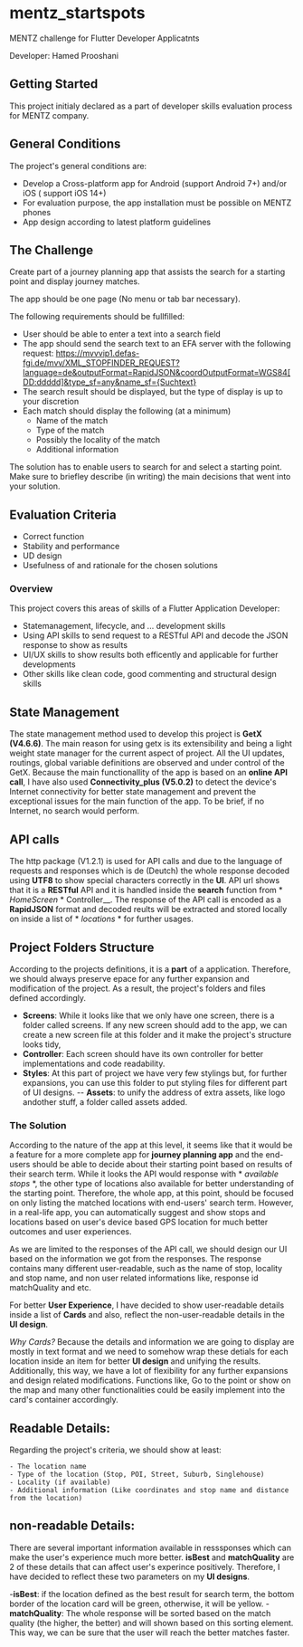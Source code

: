 # mentz_startspots

MENTZ challenge for Flutter Developer Applicatnts

Developer: Hamed Prooshani

## Getting Started

This project initialy declared as a part of developer skills evaluation process for MENTZ company.


## General Conditions

The project's general conditions are:

- Develop a Cross-platform app for Android (support Android 7+) and/or iOS ( support iOS 14+)
- For evaluation purpose, the app installation must be possible on MENTZ phones
- App design according to latest platform guidelines


## The Challenge

Create part of a journey planning app that assists the search for a starting point and display journey matches.

The app should be one page (No menu or tab bar necessary).

The following requirements should be fullfilled:

- User should be able to enter a text into a search field
- The app should send the search text to an EFA server with the following request:
    https://mvvvip1.defas-fgi.de/mvv/XML_STOPFINDER_REQUEST?language=de&outputFormat=RapidJSON&coordOutputFormat=WGS84[DD:ddddd]&type_sf=any&name_sf={Suchtext}
- The search result should be displayed, but the type of display is up to your discretion
- Each match should display the following (at a minimum)
    * Name of the match
    * Type of the match
    * Possibly the locality of the match
    * Additional information

The solution has to enable users to search for and select a starting point.
Make sure to briefley describe (in writing) the main decisions that went into your solution.


## Evaluation Criteria

- Correct function
- Stability and performance
- UD design
- Usefulness of and rationale for the chosen solutions


### Overview

This project covers this areas of skills of a Flutter Application Developer:

- Statemanagement, lifecycle, and ... development skills
- Using API skills to send request to a RESTful API and decode the JSON response to show as results
- UI/UX skills to show results both efficently and applicable for further developments
- Other skills like clean code, good commenting and structural design skills


## State Management

The state management method used to develop this project is **GetX (V4.6.6)**.
The main reason for using getx is its extensibility and being a light weight state manager for the current aspect of project.
All the UI updates, routings, global variable definitions are observed and under control of the GetX.
Because the main functionallity of the app is based on an **online API call**, I have also used **Connectivity_plus (V5.0.2)** to detect the device's Internet connectivity for better state management and prevent the exceptional issues for the main function of the app. To be brief, if no Internet, no search would perform.

## API calls

The http package (V1.2.1) is used for API calls and due to the language of requests and responses which is de (Deutch) the whole response decoded using **UTF8** to show special characters correctly in the **UI**.
API url shows that it is a **RESTful** API and it is handled inside the **search** function from * *HomeScreen* * Controller__.
The response of the API call is encoded as a **RapidJSON** format and decoded reults will be extracted and stored locally on inside a list of * *locations* * for further usages.

## Project Folders Structure

According to the projects definitions, it is a **part** of a application. Therefore, we should always preserve epace for any further expansion and modification of the project.
As a result, the project's folders and files defined accordingly.
- **Screens**: While it looks like that we only have one screen, there is a folder called screens. If any new screen should add to the app, we can create a new screen file at this folder and it make the project's structure looks tidy,
- **Controller**: Each screen should have its own controller for better implementations and code readability.
- **Styles**: At this part of project we have very few stylings but, for further expansions, you can use this folder to put styling files for different part of UI designs.
-- **Assets**: to unify the address of extra assets, like logo andother stuff, a folder called assets added.

### The Solution

According to the nature of the app at this level, it seems like that it would be a feature for a more complete app for **journey planning app** and the end-users should be able to decide about their starting point based on results of their search term. 
While it looks the API would response with * *available stops* *, the other type of locations also available for better understanding of the starting point. Therefore, the whole app, at this point, should be focused on only listing the matched locations with end-users' search term. However, in a real-life app, you can automatically suggest and show stops and locations based on user's device based GPS location for much better outcomes and user experiences.

As we are limited to the responses of the API call, we should design our UI based on the information we got from the responses.
The response contains many different user-readable, such as the name of stop, locality and stop name, and non user related informations like, response id matchQuality and etc.

For better **User Experience**, I have decided to show user-readable details inside a list of **Cards** and also, reflect the non-user-readable details in the **UI design**.

*Why Cards?* Because the details and information we are going to display are mostly in text format and we need to somehow wrap these detials for each location inside an item for better **UI design** and unifying the results.
Additionally, this way, we have a lot of flexibility for any further expansions and design related modifications.
Functions like, Go to the point or show on the map and many other functionalities could be easily implement into the card's container accordingly.


## Readable Details:

Regarding the project's criteria, we should show at least:
 
    - The location name
    - Type of the location (Stop, POI, Street, Suburb, Singlehouse)
    - Locality (if available)
    - Additional information (Like coordinates and stop name and distance from the location)

## non-readable Details:

There are several important information available in resssponses which can make the user's experience much more better. 
**isBest** and **matchQuality** are 2 of these details that can affect user's experince positively. Therefore, I have decided to reflect these two parameters on my **UI designs**.

 -**isBest**: if the location defined as the best result for search term, the bottom border of the location card will be green, otherwise, it will be yellow.
 -**matchQuality**: The whole response will be sorted based on the match quality (the higher, the better)  and will shown based on this sorting element. This way, we can be sure that the user will reach the better matches faster.

